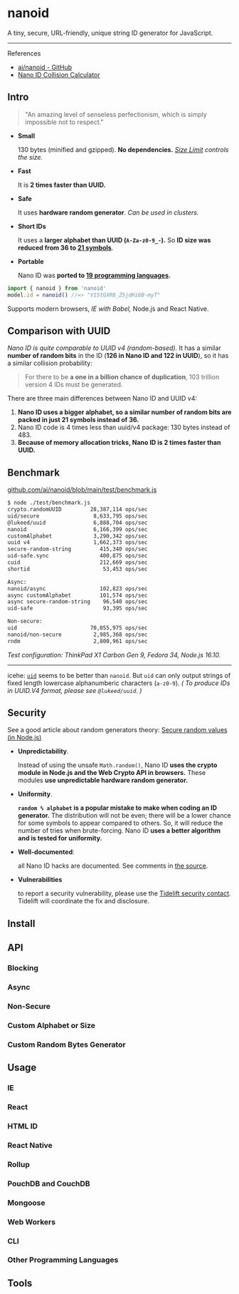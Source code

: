 # nanoid

A tiny, secure, URL-friendly, unique string ID generator for JavaScript.

---

References

- [ai/nanoid - GitHub](https://github.com/ai/nanoid)
- [Nano ID Collision Calculator](https://zelark.github.io/nano-id-cc/)

## Intro

> "An amazing level of senseless perfectionism, which is simply impossible not to respect."

-   **Small**

    130 bytes (minified and gzipped).
    **No dependencies.**
    _[Size Limit](https://github.com/ai/size-limit) controls the size._

-   **Fast**

    It is **2 times faster than UUID.**

-   **Safe**

    It uses **hardware random generator**. _Can be used in clusters._

-   **Short IDs**

    It uses a **larger alphabet than UUID (`A-Za-z0-9_-`).**
    So **ID size was reduced from 36 to <u>21 symbols</u>**.

-   **Portable**

    Nano ID was **ported to [19 programming languages](https://github.com/ai/nanoid#other-programming-languages).**

```js
import { nanoid } from 'nanoid'
model.id = nanoid() //=> "V1StGXR8_Z5jdHi6B-myT"
```

Supports modern browsers, _IE with Babel,_ Node.js and React Native.

## Comparison with UUID

_Nano ID is quite comparable to UUID v4 (random-based)._
It has a similar **number of random bits** in the ID (**126 in Nano ID and 122 in UUID**), so it has a similar collision probability:

> For there to be **a one in a billion chance of duplication**, 103 trillion version 4 IDs must be generated.

There are three main differences between Nano ID and UUID v4:

1. **Nano ID uses a bigger alphabet, so a similar number of random bits are packed in just 21 symbols instead of 36.**
2. Nano ID code is 4 times less than uuid/v4 package: 130 bytes instead of 483.
3. **Because of memory allocation tricks, Nano ID is 2 times faster than UUID.**

## Benchmark

[github.com/ai/nanoid/blob/main/test/benchmark.js](https://github.com/ai/nanoid/blob/main/test/benchmark.js)

```bash
$ node ./test/benchmark.js
crypto.randomUUID         28,387,114 ops/sec
uid/secure                 8,633,795 ops/sec
@lukeed/uuid               6,888,704 ops/sec
nanoid                     6,166,399 ops/sec
customAlphabet             3,290,342 ops/sec
uuid v4                    1,662,373 ops/sec
secure-random-string         415,340 ops/sec
uid-safe.sync                400,875 ops/sec
cuid                         212,669 ops/sec
shortid                       53,453 ops/sec

Async:
nanoid/async                 102,823 ops/sec
async customAlphabet         101,574 ops/sec
async secure-random-string    96,540 ops/sec
uid-safe                      93,395 ops/sec

Non-secure:
uid                       70,055,975 ops/sec
nanoid/non-secure          2,985,368 ops/sec
rndm                       2,800,961 ops/sec
```

_Test configuration: ThinkPad X1 Carbon Gen 9, Fedora 34, Node.js 16.10._

---

icehe: [`uid`](https://github.com/lukeed/uid) seems to be better than `nanoid`.
But `uid` can only output strings of fixed length lowercase alphanumberic characters (`a-z0-9`).
_( To produce IDs in UUID.V4 format, please see `@lukeed/uuid`. )_

## Security

See a good article about random generators theory:
[Secure random values (in Node.js)](https://gist.github.com/joepie91/7105003c3b26e65efcea63f3db82dfba)

-   **Unpredictability**.

    Instead of using the unsafe `Math.random()`, Nano ID **uses the crypto module in Node.js and the Web Crypto API in browsers.**
    These modules **use unpredictable hardware random generator.**

-   **Uniformity**.

    **`random % alphabet` is a popular mistake to make when coding an ID generator.**
    The distribution will not be even; there will be a lower chance for some symbols to appear compared to others.
    So, it will reduce the number of tries when brute-forcing.
    Nano ID **uses a better algorithm and is tested for uniformity.**

-   **Well-documented**:

    all Nano ID hacks are documented.
    See comments in [the source](https://gist.github.com/joepie91/7105003c3b26e65efcea63f3db82dfba).

-   **Vulnerabilities**

    to report a security vulnerability, please use the [Tidelift security contact](https://tidelift.com/security).
    Tidelift will coordinate the fix and disclosure.

## Install

## API

### Blocking

### Async

### Non-Secure

### Custom Alphabet or Size

### Custom Random Bytes Generator

## Usage

### IE

### React

### HTML ID

### React Native

### Rollup

### PouchDB and CouchDB

### Mongoose

### Web Workers

### CLI

### Other Programming Languages

## Tools
